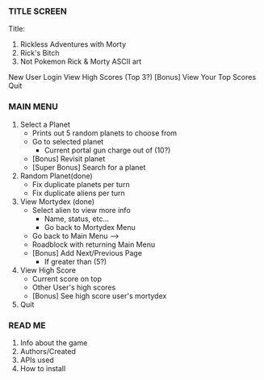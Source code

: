 ### TITLE SCREEN ###
Title:
1. Rickless Adventures with Morty
2. Rick's Bitch
3. Not Pokemon
Rick & Morty ASCII art

New User
Login
View High Scores (Top 3?)
[Bonus] View Your Top Scores
Quit

### MAIN MENU ###
<!-- 0. Add round counter
    - Portal gun charge count -->
1. Select a Planet
    - Prints out 5 random planets to choose from
    - Go to selected planet
      - Current portal gun charge out of (10?)
    - [Bonus] Revisit planet
    - [Super Bonus] Search for a planet
2. Random Planet(done)
    - Fix duplicate planets per turn
    - Fix duplicate aliens per turn
    <!-- - Current portal gun charge out of (10?) -->
3. View Mortydex (done)
    - Select alien to view more info
      - Name, status, etc...
      - Go back to Mortydex Menu
    - Go back to Main Menu -->
    - Roadblock with returning Main Menu
      <!-- - Figure out how to handle errors/invalid inputs -->
      <!-- - Fix 0 input error in Select Input section -->
      <!-- - No on Back to Mortydex should go back to the last main menu it's called -->
    - [Bonus] Add Next/Previous Page
      - If greater than (5?)
4. View High Score
    - Current score on top
    - Other User's high scores
    - [Bonus] See high score user's mortydex
5. Quit

### READ ME ###
1. Info about the game
2. Authors/Created
3. APIs used
4. How to install
